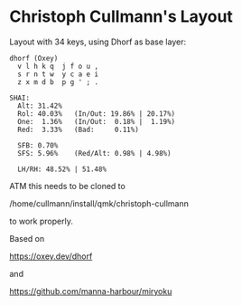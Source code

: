 # Christoph Cullmann's Layout

Layout with 34 keys, using Dhorf as base layer:

    dhorf (Oxey)
      v l h k q  j f o u ,
      s r n t w  y c a e i
      z x m d b  p g ' ; .

    SHAI:
      Alt: 31.42%
      Rol: 40.03%   (In/Out: 19.86% | 20.17%)
      One:  1.36%   (In/Out:  0.18% |  1.19%)
      Red:  3.33%   (Bad:     0.11%)

      SFB: 0.70%
      SFS: 5.96%    (Red/Alt: 0.98% | 4.98%)

      LH/RH: 48.52% | 51.48%

ATM this needs to be cloned to

/home/cullmann/install/qmk/christoph-cullmann

to work properly.

Based on

https://oxey.dev/dhorf

and

https://github.com/manna-harbour/miryoku
